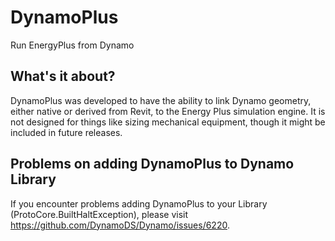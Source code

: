 # DynamoPlus
Run EnergyPlus from Dynamo

## What's it about?

DynamoPlus was developed to have the ability to link Dynamo geometry, either native or derived from Revit, to the Energy Plus simulation engine. It is not designed for things like sizing mechanical equipment, though it might be included in future releases.

## Problems on adding DynamoPlus to Dynamo Library

If you encounter problems adding DynamoPlus to your Library (ProtoCore.BuiltHaltException), please visit https://github.com/DynamoDS/Dynamo/issues/6220.
